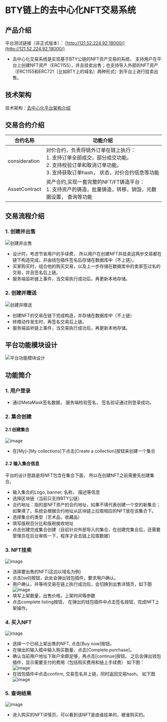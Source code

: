 # BTY链上的去中心化NFT交易系统
## 产品介绍
平台测试链接（非正式版本）： [http://121.52.224.92:18000/](http://121.52.224.92:18000/)  
- 去中心化交易系统是实现基于BTY公链的NFT资产交易的系统， 支持用户在平台上创建NFT资产（ERC1155），并且挂卖出售；也支持导入外部的NFT资产（ERC1155和ERC721（比如BTY上的域名）两种形式）到平台上进行挂卖出售。   

## 技术架构
技术架构：[去中心化平台架构介绍]([http://121.52.224.92:18000/](https://github.com/andyYuanFZM/Chain33_Dapp_develop/blob/main/L18%20%E6%A1%88%E4%BE%8B%E4%BB%8B%E7%BB%8D/%E5%8E%BB%E4%B8%AD%E5%BF%83%E5%8C%96%E5%9F%9F%E5%90%8D%E7%B3%BB%E7%BB%9F.md#%E6%8A%80%E6%9C%AF%E6%9E%B6%E6%9E%84))  

## 交易合约介绍
| 合约名称 | 功能介绍 |
| ------ | ---------- | 
| consideration | 对价合约，负责将链外订单在链上执行： <br>1. 支持订单全部成交，部分成交功能。 <br>2. 支持校验订单和取消订单功能。 <br>3. 支持获取订单hash， 状态，对价合约信息等功能 | 
| AssetContract | 资产合约,实现一套完整的NFT/FT铸造平台：<br>1. 支持资产的铸造，批量铸造，转移，销毁，元数据设置， 查询等功能 | 

## 交易流程介绍
### 1. 创建并出售
![创建并出售](./resource/createAndsell.png)
 - 设计时，考虑节省用户的手续费， 所以用户在创建NFT并挂卖这两步交易都在链下构造完成，并由钱包插件签名后存储在数据库中（不上链）。
 - 买家购买时，组合他的购买交易，以及上一步存储在数据库中的卖家签过名的交易，并且签名后上链。
 - 服务端监听链上事件，当交易执行成功后，再更新本地存储。

### 2. 创建并赠送
 ![创建并赠送](./resource/createAndtransfer.png)
 - 创建NFT的交易在链下完成构造，并存储在数据库中（不上链）
 - 转赠动作发生时，再签名交易后上链。
 - 服务端监听链上事件，当交易执行成功后，再更新本地存储。

## 平台功能模块设计
![平台功能模块设计](./resource/design.png)

## 功能简介
### 1. 用户登录
- 通过MetaMask签名数据， 服务端检验签名， 签名验证通过则登录成功。

### 2. 集合创建
#### 2.1 创建集合
![image](./resource/mycollection.png)
- 在[My]-[My collections]下点击[Create a collection]按钮来创建一个集合

#### 2.2 输入集合信息
平台的设计思路是将NFT包含在集合下面， 所以在创建NFT之前需要先创建集合。
- 输入集合的Logo, banner, 名称， 描述等信息
- 选择区块链（当前只支持BTY公链）
- 合约地址：指的是NFT资产的合约地址，如果不填代表创建一个空的新集合； 如果填了，系统会根据合约地址从区块链上拉取相应的NFT放在该集合下。
- 选择集合的类型（艺术品，收藏品）
- 填写版税百分比和版税接收地址
- 点击创建完成集合创建（目前针对外部导入的集合，在创建完集合后，还需要管理员在后台审核一下，程序才会去链上拉取数据）

### 3. NFT挂卖
![image](./resource/sell.png)
- 选择要出售的NFT(这边以域名为例)
- 点击[sell]按钮，此处会弹出钱包插件，要求用户确认。
- 用户确认，并等待交易在链上执行成功后，会切换到出售详情页，如下图
![image](./resource/selldetail.png)
- 填写上架数量，出售价格，上架时间等参数
- 点击complete listing按钮， 在弹出的钱包插件中点击签名按钮，完成NFT上架操作。

### 4. 买入NFT
![image](./resource/buy.png)
- 选择一个已经上架出售的NFT, 点击[Buy now]按钮。
- 在弹出的输入框中输入购买数量，点击[Complete purchase]。
- 确认当前用户地址下账户余额足够，再点击[continue]按钮。  之后会弹出钱包插件，显示需要支付的费用（包括购买费用和链上手续费） 如下图：
![image](./resource/fee.png)
- 在钱包插件中点击confirm, 交易签名并上链，同时返回交易hash。  如下图
![image](./resource/listing.png)


### 5. 查询结果
![image](./resource/result.png)
- 进入购买的NFT详情页，可以看到该NFT是由谁挂单的，被谁购买的。
